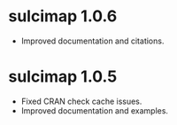 # sulcimap 1.0.6
* Improved documentation and citations.

# sulcimap 1.0.5
* Fixed CRAN check cache issues.
* Improved documentation and examples.

